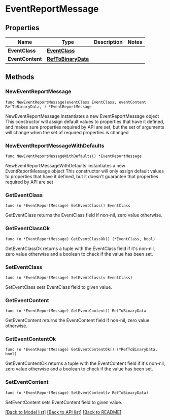 # EventReportMessage

## Properties

Name | Type | Description | Notes
------------ | ------------- | ------------- | -------------
**EventClass** | [**EventClass**](EventClass.md) |  | 
**EventContent** | [**RefToBinaryData**](RefToBinaryData.md) |  | 

## Methods

### NewEventReportMessage

`func NewEventReportMessage(eventClass EventClass, eventContent RefToBinaryData, ) *EventReportMessage`

NewEventReportMessage instantiates a new EventReportMessage object
This constructor will assign default values to properties that have it defined,
and makes sure properties required by API are set, but the set of arguments
will change when the set of required properties is changed

### NewEventReportMessageWithDefaults

`func NewEventReportMessageWithDefaults() *EventReportMessage`

NewEventReportMessageWithDefaults instantiates a new EventReportMessage object
This constructor will only assign default values to properties that have it defined,
but it doesn't guarantee that properties required by API are set

### GetEventClass

`func (o *EventReportMessage) GetEventClass() EventClass`

GetEventClass returns the EventClass field if non-nil, zero value otherwise.

### GetEventClassOk

`func (o *EventReportMessage) GetEventClassOk() (*EventClass, bool)`

GetEventClassOk returns a tuple with the EventClass field if it's non-nil, zero value otherwise
and a boolean to check if the value has been set.

### SetEventClass

`func (o *EventReportMessage) SetEventClass(v EventClass)`

SetEventClass sets EventClass field to given value.


### GetEventContent

`func (o *EventReportMessage) GetEventContent() RefToBinaryData`

GetEventContent returns the EventContent field if non-nil, zero value otherwise.

### GetEventContentOk

`func (o *EventReportMessage) GetEventContentOk() (*RefToBinaryData, bool)`

GetEventContentOk returns a tuple with the EventContent field if it's non-nil, zero value otherwise
and a boolean to check if the value has been set.

### SetEventContent

`func (o *EventReportMessage) SetEventContent(v RefToBinaryData)`

SetEventContent sets EventContent field to given value.



[[Back to Model list]](../README.md#documentation-for-models) [[Back to API list]](../README.md#documentation-for-api-endpoints) [[Back to README]](../README.md)


